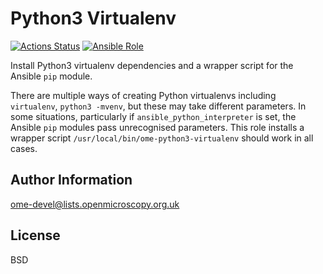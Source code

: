 Python3 Virtualenv
==================

[![Actions Status](https://github.com/ome/ansible-role-python3-virtualenv/workflows/Molecule/badge.svg)](https://github.com/ome/ansible-role-python3-virtualenv/actions)
[![Ansible Role](https://img.shields.io/badge/ansible--galaxy-python3_virtualenv-blue.svg)](https://galaxy.ansible.com/ui/standalone/roles/ome/python3_virtualenv/)

Install Python3 virtualenv dependencies and a wrapper script for the Ansible `pip` module.

There are multiple ways of creating Python virtualenvs including `virtualenv`, `python3 -mvenv`, but these may take different parameters.
In some situations, particularly if `ansible_python_interpreter` is set, the Ansible `pip` modules pass unrecognised parameters.
This role installs a wrapper script `/usr/local/bin/ome-python3-virtualenv` should work in all cases.


Author Information
------------------

ome-devel@lists.openmicroscopy.org.uk

License
-------

BSD
